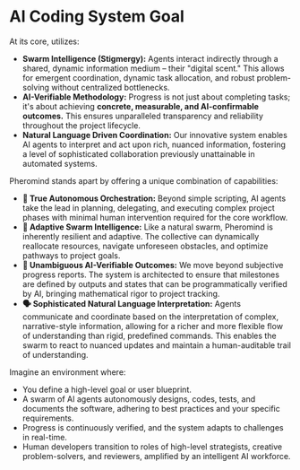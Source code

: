 # AI Coding System Goal

At its core, utilizes:

- **Swarm Intelligence (Stigmergy):** Agents interact indirectly through a shared, dynamic information medium – their "digital scent." This allows for emergent coordination, dynamic task allocation, and robust problem-solving without centralized bottlenecks.
- **AI-Verifiable Methodology:** Progress is not just about completing tasks; it's about achieving **concrete, measurable, and AI-confirmable outcomes.** This ensures unparalleled transparency and reliability throughout the project lifecycle.
- **Natural Language Driven Coordination:** Our innovative system enables AI agents to interpret and act upon rich, nuanced information, fostering a level of sophisticated collaboration previously unattainable in automated systems.



Pheromind stands apart by offering a unique combination of capabilities:

- **🚀 True Autonomous Orchestration:** Beyond simple scripting,  AI agents take the lead in planning, delegating, and executing complex project phases with minimal human intervention required for the core workflow.
- **🧠 Adaptive Swarm Intelligence:** Like a natural swarm, Pheromind is inherently resilient and adaptive. The collective can dynamically reallocate resources, navigate unforeseen obstacles, and optimize pathways to project goals.
- **🎯 Unambiguous AI-Verifiable Outcomes:** We move beyond subjective progress reports. The system is architected to ensure that milestones are defined by outputs and states that can be programmatically verified by AI, bringing mathematical rigor to project tracking.
- **🗣️ Sophisticated Natural Language Interpretation:** Agents communicate and coordinate based on the interpretation of complex, narrative-style information, allowing for a richer and more flexible flow of understanding than rigid, predefined commands. This enables the swarm to react to nuanced updates and maintain a human-auditable trail of understanding.

Imagine an environment where:

- You define a high-level goal or user blueprint.
- A swarm of AI agents autonomously designs, codes, tests, and documents the software, adhering to best practices and your specific requirements.
- Progress is continuously verified, and the system adapts to challenges in real-time.
- Human developers transition to roles of high-level strategists, creative problem-solvers, and reviewers, amplified by an intelligent AI workforce.
